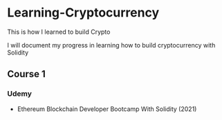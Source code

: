# Learning-Cryptocurrency

This is how I learned to build Crypto

I will document my progress in learning how to build cryptocurrency with Solidity

## Course 1

### Udemy

- Ethereum Blockchain Developer Bootcamp With Solidity (2021)
